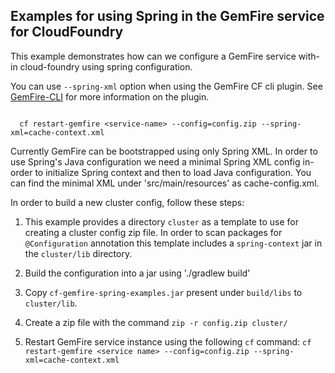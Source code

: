 Examples for using Spring in the GemFire service for CloudFoundry
----

This example demonstrates how can we configure a GemFire service with-in cloud-foundry using spring configuration.

You can use `--spring-xml` option when using the GemFire CF cli plugin. See [GemFire-CLI](http://docs.pivotal.io/gemfire-cf/gfe-cli.html) for more information on the plugin.

```

  cf restart-gemfire <service-name> --config=config.zip --spring-xml=cache-context.xml

```
Currently GemFire can be bootstrapped using only Spring XML. In order to use Spring's Java configuration
we need a minimal Spring XML config in-order to initialize Spring context and then to load Java configuration. 
You can find the minimal XML under 'src/main/resources' as cache-config.xml.

In order to build a new cluster config, follow these steps:

1. This example provides a directory `cluster` as a template to use for creating a cluster config zip file. In order
to scan packages for `@Configuration` annotation this template includes a `spring-context` jar in
the `cluster/lib` directory.

1. Build the configuration into a jar using './gradlew build'

1. Copy `cf-gemfire-spring-examples.jar` present under `build/libs` to `cluster/lib`.

1. Create a zip file with the command `zip -r config.zip cluster/`

1. Restart GemFire service instance using the following `cf` command: `cf restart-gemfire <service name> --config=config.zip --spring-xml=cache-context.xml`
